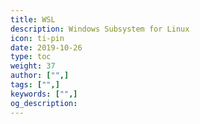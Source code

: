 ```yaml
---
title: WSL
description: Windows Subsystem for Linux
icon: ti-pin
date: 2019-10-26
type: toc
weight: 37
author: ["",]
tags: ["",]
keywords: ["",]
og_description:
---
```

